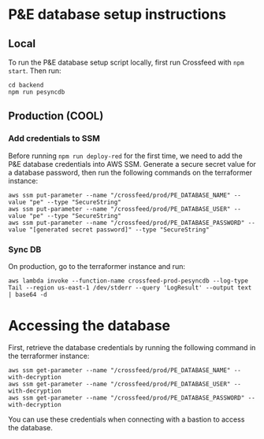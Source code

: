 # P&E database setup instructions

## Local

To run the P&E database setup script locally, first run Crossfeed with `npm start`. Then run:

```
cd backend
npm run pesyncdb
```

## Production (COOL)

### Add credentials to SSM

Before running `npm run deploy-red` for the first time, we need to add the P&E database credentials into AWS SSM. Generate a secure secret value for a database password, then run the following commands on the terraformer instance:

```
aws ssm put-parameter --name "/crossfeed/prod/PE_DATABASE_NAME" --value "pe" --type "SecureString"
aws ssm put-parameter --name "/crossfeed/prod/PE_DATABASE_USER" --value "pe" --type "SecureString"
aws ssm put-parameter --name "/crossfeed/prod/PE_DATABASE_PASSWORD" --value "[generated secret password]" --type "SecureString"
```

### Sync DB

On production, go to the terraformer instance and run:

```
aws lambda invoke --function-name crossfeed-prod-pesyncdb --log-type Tail --region us-east-1 /dev/stderr --query 'LogResult' --output text | base64 -d
```

# Accessing the database

First, retrieve the database credentials by running the following command in the terraformer instance:

```
aws ssm get-parameter --name "/crossfeed/prod/PE_DATABASE_NAME" --with-decryption
aws ssm get-parameter --name "/crossfeed/prod/PE_DATABASE_USER" --with-decryption
aws ssm get-parameter --name "/crossfeed/prod/PE_DATABASE_PASSWORD" --with-decryption
```

You can use these credentials when connecting with a bastion to access the database.

